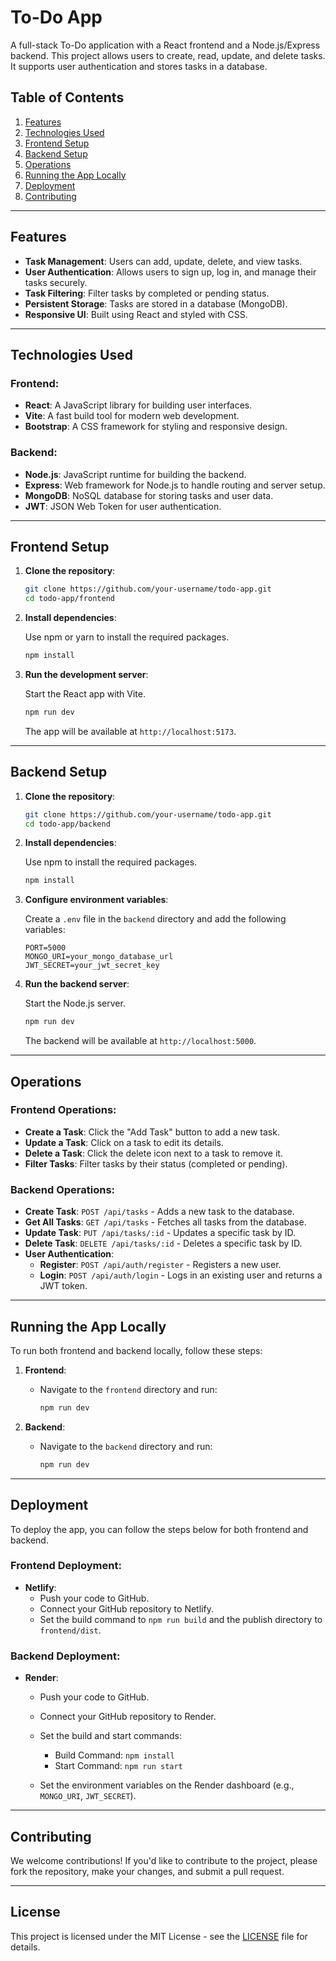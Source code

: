 
# To-Do App

A full-stack To-Do application with a React frontend and a Node.js/Express backend. This project allows users to create, read, update, and delete tasks. It supports user authentication and stores tasks in a database.

## Table of Contents
1. [Features](#features)
2. [Technologies Used](#technologies-used)
3. [Frontend Setup](#frontend-setup)
4. [Backend Setup](#backend-setup)
5. [Operations](#operations)
6. [Running the App Locally](#running-the-app-locally)
7. [Deployment](#deployment)
8. [Contributing](#contributing)

---

## Features

- **Task Management**: Users can add, update, delete, and view tasks.
- **User Authentication**: Allows users to sign up, log in, and manage their tasks securely.
- **Task Filtering**: Filter tasks by completed or pending status.
- **Persistent Storage**: Tasks are stored in a database (MongoDB).
- **Responsive UI**: Built using React and styled with CSS.

---

## Technologies Used

### Frontend:
- **React**: A JavaScript library for building user interfaces.
- **Vite**: A fast build tool for modern web development.
- **Bootstrap**: A CSS framework for styling and responsive design.

### Backend:
- **Node.js**: JavaScript runtime for building the backend.
- **Express**: Web framework for Node.js to handle routing and server setup.
- **MongoDB**: NoSQL database for storing tasks and user data.
- **JWT**: JSON Web Token for user authentication.

---

## Frontend Setup

1. **Clone the repository**:

   ```bash
   git clone https://github.com/your-username/todo-app.git
   cd todo-app/frontend
   ```

2. **Install dependencies**:

   Use npm or yarn to install the required packages.

   ```bash
   npm install
   ```

3. **Run the development server**:

   Start the React app with Vite.

   ```bash
   npm run dev
   ```

   The app will be available at `http://localhost:5173`.

---

## Backend Setup

1. **Clone the repository**:

   ```bash
   git clone https://github.com/your-username/todo-app.git
   cd todo-app/backend
   ```

2. **Install dependencies**:

   Use npm to install the required packages.

   ```bash
   npm install
   ```

3. **Configure environment variables**:

   Create a `.env` file in the `backend` directory and add the following variables:

   ```env
   PORT=5000
   MONGO_URI=your_mongo_database_url
   JWT_SECRET=your_jwt_secret_key
   ```

4. **Run the backend server**:

   Start the Node.js server.

   ```bash
   npm run dev
   ```

   The backend will be available at `http://localhost:5000`.

---

## Operations

### Frontend Operations:
- **Create a Task**: Click the "Add Task" button to add a new task.
- **Update a Task**: Click on a task to edit its details.
- **Delete a Task**: Click the delete icon next to a task to remove it.
- **Filter Tasks**: Filter tasks by their status (completed or pending).

### Backend Operations:
- **Create Task**: `POST /api/tasks` - Adds a new task to the database.
- **Get All Tasks**: `GET /api/tasks` - Fetches all tasks from the database.
- **Update Task**: `PUT /api/tasks/:id` - Updates a specific task by ID.
- **Delete Task**: `DELETE /api/tasks/:id` - Deletes a specific task by ID.
- **User Authentication**: 
  - **Register**: `POST /api/auth/register` - Registers a new user.
  - **Login**: `POST /api/auth/login` - Logs in an existing user and returns a JWT token.

---

## Running the App Locally

To run both frontend and backend locally, follow these steps:

1. **Frontend**:
   - Navigate to the `frontend` directory and run:
     ```bash
     npm run dev
     ```

2. **Backend**:
   - Navigate to the `backend` directory and run:
     ```bash
     npm run dev
     ```

---

## Deployment

To deploy the app, you can follow the steps below for both frontend and backend.

### Frontend Deployment:
- **Netlify**:
  - Push your code to GitHub.
  - Connect your GitHub repository to Netlify.
  - Set the build command to `npm run build` and the publish directory to `frontend/dist`.

### Backend Deployment:
- **Render**:
  - Push your code to GitHub.
  - Connect your GitHub repository to Render.
  - Set the build and start commands:
    - Build Command: `npm install`
    - Start Command: `npm run start`

  - Set the environment variables on the Render dashboard (e.g., `MONGO_URI`, `JWT_SECRET`).

---

## Contributing

We welcome contributions! If you'd like to contribute to the project, please fork the repository, make your changes, and submit a pull request.

---

## License

This project is licensed under the MIT License - see the [LICENSE](LICENSE) file for details.
